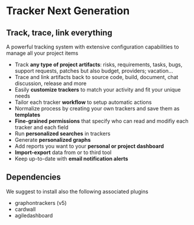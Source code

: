Tracker Next Generation
=======================

Track, trace, link everything
-----------------------------

A powerful tracking system with extensive configuration capabilities to manage all your project items

 - Track **any type of project artifacts**: risks, requirements, tasks, bugs, support requests, patches but also budget, providers; vacation…
 - Trace and link artifacts back to source code, build, document, chat discussion, release and more
 - Easily **customize trackers** to match your activity and fit your unique needs
 - Tailor each tracker **workflow** to setup automatic actions
 - Normalize process by creating your own trackers and save them as **templates**
 - **Fine-grained permissions** that specify who can read and modifiy each tracker and each field
 - Run **personalized searches** in trackers
 - Generate **personalized graphs**
 - Add reports you want to your **personal or project dashboard**
 - **Import-export** data from or to third tool
 - Keep up-to-date with **email notification alerts**

Dependencies
------------

We suggest to install also the following associated plugins

- graphontrackers (v5)
- cardwall
- agiledashboard

